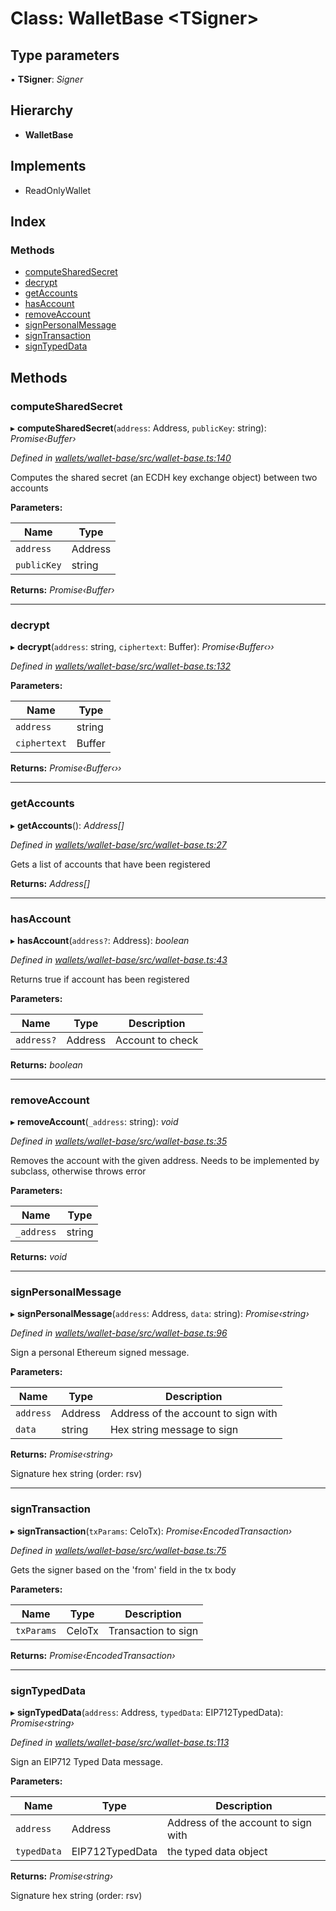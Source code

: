 # Class: WalletBase <**TSigner**>

## Type parameters

▪ **TSigner**: *Signer*

## Hierarchy

* **WalletBase**

## Implements

* ReadOnlyWallet

## Index

### Methods

* [computeSharedSecret](_wallet_base_.walletbase.md#computesharedsecret)
* [decrypt](_wallet_base_.walletbase.md#decrypt)
* [getAccounts](_wallet_base_.walletbase.md#getaccounts)
* [hasAccount](_wallet_base_.walletbase.md#hasaccount)
* [removeAccount](_wallet_base_.walletbase.md#removeaccount)
* [signPersonalMessage](_wallet_base_.walletbase.md#signpersonalmessage)
* [signTransaction](_wallet_base_.walletbase.md#signtransaction)
* [signTypedData](_wallet_base_.walletbase.md#signtypeddata)

## Methods

###  computeSharedSecret

▸ **computeSharedSecret**(`address`: Address, `publicKey`: string): *Promise‹Buffer›*

*Defined in [wallets/wallet-base/src/wallet-base.ts:140](https://github.com/celo-org/celo-monorepo/blob/master/packages/sdk/wallets/wallet-base/src/wallet-base.ts#L140)*

Computes the shared secret (an ECDH key exchange object) between two accounts

**Parameters:**

Name | Type |
------ | ------ |
`address` | Address |
`publicKey` | string |

**Returns:** *Promise‹Buffer›*

___

###  decrypt

▸ **decrypt**(`address`: string, `ciphertext`: Buffer): *Promise‹Buffer‹››*

*Defined in [wallets/wallet-base/src/wallet-base.ts:132](https://github.com/celo-org/celo-monorepo/blob/master/packages/sdk/wallets/wallet-base/src/wallet-base.ts#L132)*

**Parameters:**

Name | Type |
------ | ------ |
`address` | string |
`ciphertext` | Buffer |

**Returns:** *Promise‹Buffer‹››*

___

###  getAccounts

▸ **getAccounts**(): *Address[]*

*Defined in [wallets/wallet-base/src/wallet-base.ts:27](https://github.com/celo-org/celo-monorepo/blob/master/packages/sdk/wallets/wallet-base/src/wallet-base.ts#L27)*

Gets a list of accounts that have been registered

**Returns:** *Address[]*

___

###  hasAccount

▸ **hasAccount**(`address?`: Address): *boolean*

*Defined in [wallets/wallet-base/src/wallet-base.ts:43](https://github.com/celo-org/celo-monorepo/blob/master/packages/sdk/wallets/wallet-base/src/wallet-base.ts#L43)*

Returns true if account has been registered

**Parameters:**

Name | Type | Description |
------ | ------ | ------ |
`address?` | Address | Account to check  |

**Returns:** *boolean*

___

###  removeAccount

▸ **removeAccount**(`_address`: string): *void*

*Defined in [wallets/wallet-base/src/wallet-base.ts:35](https://github.com/celo-org/celo-monorepo/blob/master/packages/sdk/wallets/wallet-base/src/wallet-base.ts#L35)*

Removes the account with the given address. Needs to be implemented by subclass, otherwise throws error

**Parameters:**

Name | Type |
------ | ------ |
`_address` | string |

**Returns:** *void*

___

###  signPersonalMessage

▸ **signPersonalMessage**(`address`: Address, `data`: string): *Promise‹string›*

*Defined in [wallets/wallet-base/src/wallet-base.ts:96](https://github.com/celo-org/celo-monorepo/blob/master/packages/sdk/wallets/wallet-base/src/wallet-base.ts#L96)*

Sign a personal Ethereum signed message.

**Parameters:**

Name | Type | Description |
------ | ------ | ------ |
`address` | Address | Address of the account to sign with |
`data` | string | Hex string message to sign |

**Returns:** *Promise‹string›*

Signature hex string (order: rsv)

___

###  signTransaction

▸ **signTransaction**(`txParams`: CeloTx): *Promise‹EncodedTransaction›*

*Defined in [wallets/wallet-base/src/wallet-base.ts:75](https://github.com/celo-org/celo-monorepo/blob/master/packages/sdk/wallets/wallet-base/src/wallet-base.ts#L75)*

Gets the signer based on the 'from' field in the tx body

**Parameters:**

Name | Type | Description |
------ | ------ | ------ |
`txParams` | CeloTx | Transaction to sign  |

**Returns:** *Promise‹EncodedTransaction›*

___

###  signTypedData

▸ **signTypedData**(`address`: Address, `typedData`: EIP712TypedData): *Promise‹string›*

*Defined in [wallets/wallet-base/src/wallet-base.ts:113](https://github.com/celo-org/celo-monorepo/blob/master/packages/sdk/wallets/wallet-base/src/wallet-base.ts#L113)*

Sign an EIP712 Typed Data message.

**Parameters:**

Name | Type | Description |
------ | ------ | ------ |
`address` | Address | Address of the account to sign with |
`typedData` | EIP712TypedData | the typed data object |

**Returns:** *Promise‹string›*

Signature hex string (order: rsv)

